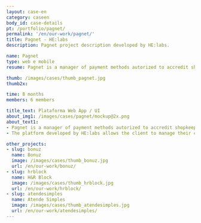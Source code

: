 ```yaml
---
layout: case-en
category: caseen
body_id: case-details
pt: /portfolio/pagnet/
permalink: '/en/our-work/pagnet/'
title: Pagnet - HE:labs
description: Pagnet project description developed by HE:labs.

name: Pagnet
type: web e mobile
resume: Pagnet is a manager of payment methods autorized to accredit shopkeepers and process credit card transitions.

thumb: /images/cases/thumb_pagnet.jpg
thumb2x:

time: 8 months
members: 6 members

title_text: Plataforma Web App / UI
about_img1: /images/cases/pagnet/mockup@2x.png
about_text1:
- Pagnet is a manager of payment methods autorized to accredit shopkeepers and process credit card transitions.
- The platform developed by HE:labs allows the client to manage their credit card machines on the web and deposits their payments the way they see fit, anticipating the receivables.

other_projects:
- slug: bonuz
  name: Bonuz
  image: /images/cases/thumb_bonuz.jpg
  url: /en/our-work/bonuz/
- slug: hrblock
  name: H&R Block
  image: /images/cases/thumb_hrblock.jpg
  url: /en/our-work/hrblock/
- slug: atendesimples
  name: Atende Simples
  image: /images/cases/thumb_atendesimples.jpg
  url: /en/our-work/atendesimples/
---
```

